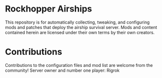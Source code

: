 # Rockhopper Airships
This repository is for automatically collecting, tweaking, and configuring mods and patches that deploy the airship survival server. Mods and content contained herein are licensed under their own terms by their own creators.

# Contributions
Contributions to the configuration files and mod list are welcome from the community!
Server owner and number one player: Rigrok
